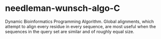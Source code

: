 # needleman-wunsch-algo-C
Dynamic Bioinformatics Programming Algorithm. Global alignments, which attempt to align every residue in every sequence, are most useful when the sequences in the query set are similar and of roughly equal size.
